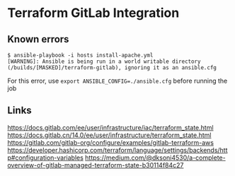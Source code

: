 # Terraform GitLab Integration




## Known errors
```
$ ansible-playbook -i hosts install-apache.yml
[WARNING]: Ansible is being run in a world writable directory
(/builds/[MASKED]/terraform-gitlab), ignoring it as an ansible.cfg
```
For this error, use `export ANSIBLE_CONFIG=./ansible.cfg` before running the job

## Links
https://docs.gitlab.com/ee/user/infrastructure/iac/terraform_state.html
https://docs.gitlab.cn/14.0/ee/user/infrastructure/terraform_state.html
https://gitlab.com/gitlab-org/configure/examples/gitlab-terraform-aws
https://developer.hashicorp.com/terraform/language/settings/backends/http#configuration-variables
https://medium.com/@dksoni4530/a-complete-overview-of-gitlab-managed-terraform-state-b30114f84c27
